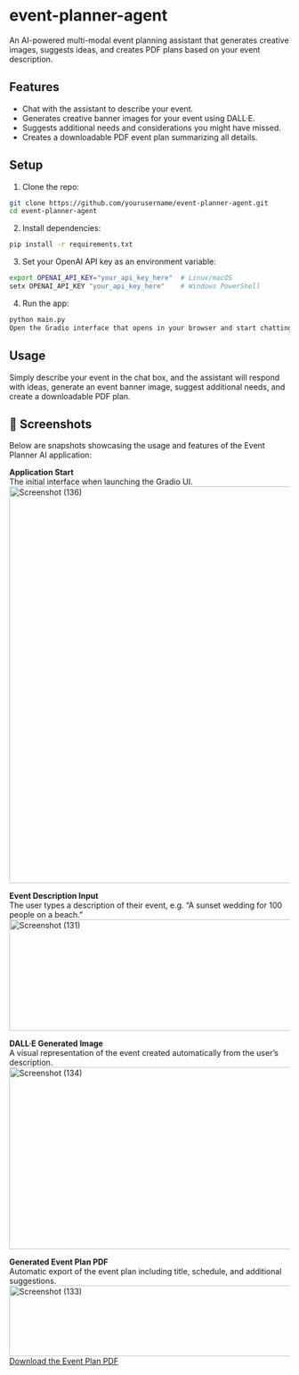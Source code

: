 # event-planner-agent
An AI-powered multi-modal event planning assistant that generates creative images, suggests ideas, and creates PDF plans based on your event description.

## Features

- Chat with the assistant to describe your event.
- Generates creative banner images for your event using DALL·E.
- Suggests additional needs and considerations you might have missed.
- Creates a downloadable PDF event plan summarizing all details.

## Setup

1. Clone the repo:
```bash
git clone https://github.com/yourusername/event-planner-agent.git
cd event-planner-agent
```

2. Install dependencies:
```bash
pip install -r requirements.txt
```

3. Set your OpenAI API key as an environment variable:
```bash
export OPENAI_API_KEY="your_api_key_here"  # Linux/macOS
setx OPENAI_API_KEY "your_api_key_here"    # Windows PowerShell
```

4. Run the app:
```bash
python main.py
Open the Gradio interface that opens in your browser and start chatting!
```

## Usage
Simply describe your event in the chat box, and the assistant will respond with ideas, generate an event banner image, suggest additional needs, and create a downloadable PDF plan.


## 📸 Screenshots
Below are snapshots showcasing the usage and features of the Event Planner AI application:

**Application Start**  
The initial interface when launching the Gradio UI.  
<img width="1536" height="712" alt="Screenshot (136)" src="https://github.com/user-attachments/assets/e18089bb-e205-462a-9820-db6888ba4f50" />

**Event Description Input**  
The user types a description of their event, e.g. “A sunset wedding for 100 people on a beach.”
<img width="1447" height="200" alt="Screenshot (131)" src="https://github.com/user-attachments/assets/0fdcfd93-b22e-45c4-bdf2-f69467a0695f" />

**DALL·E Generated Image**  
A visual representation of the event created automatically from the user’s description.
<img width="1485" height="327" alt="Screenshot (134)" src="https://github.com/user-attachments/assets/742bc9ee-b012-454d-96b5-7c6581f5bbae" />

**Generated Event Plan PDF**  
Automatic export of the event plan including title, schedule, and additional suggestions.
<img width="1475" height="127" alt="Screenshot (133)" src="https://github.com/user-attachments/assets/5174c3ed-dc73-45ef-b6dd-6c7c1c006460" />
[Download the Event Plan PDF](assets/event_plan.pdf)
